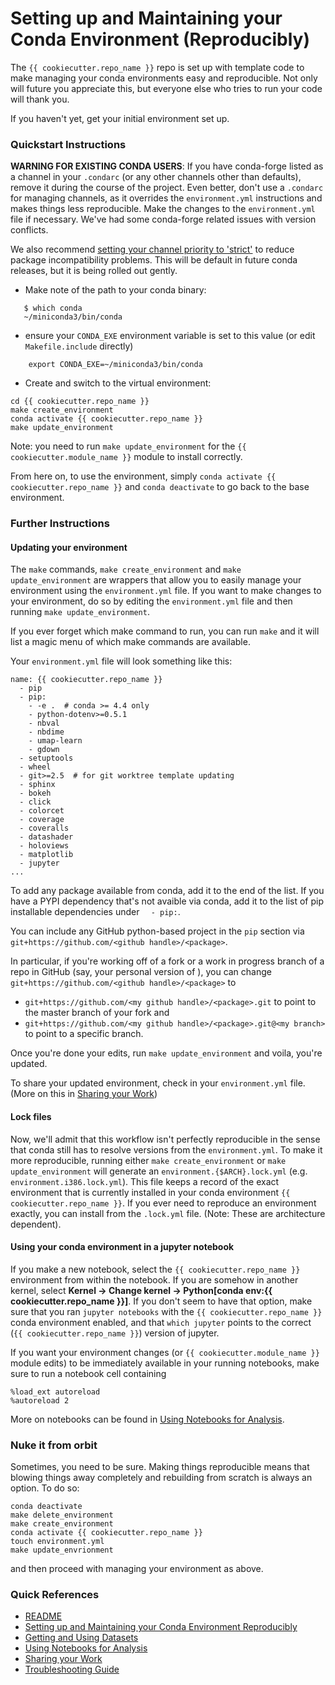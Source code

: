 # Setting up and Maintaining your Conda Environment (Reproducibly)

The `{{ cookiecutter.repo_name }}` repo is set up with template code to make managing your conda environments easy and reproducible. Not only will future you appreciate this, but everyone else who tries to run your code will thank you.

If you haven't yet, get your initial environment set up.

### Quickstart Instructions
**WARNING FOR EXISTING CONDA USERS**: If you have conda-forge listed as a channel in your `.condarc` (or any other channels other than defaults), remove it during the course of the project. Even better, don't use a `.condarc` for managing channels, as it overrides the `environment.yml` instructions and makes things less reproducible. Make the changes to the `environment.yml` file if necessary. We've had some conda-forge related issues with version conflicts.

We also recommend [setting your channel priority to 'strict'](https://docs.conda.io/projects/conda/en/latest/user-guide/tasks/manage-channels.html) to reduce package incompatibility problems. This will be default in future conda releases, but it is being rolled out gently.

* Make note of the path to your conda binary:
```
   $ which conda
   ~/miniconda3/bin/conda
```
* ensure your `CONDA_EXE` environment variable is set to this value (or edit `Makefile.include` directly)
```
    export CONDA_EXE=~/miniconda3/bin/conda
```
* Create and switch to the virtual environment:
```
cd {{ cookiecutter.repo_name }}
make create_environment
conda activate {{ cookiecutter.repo_name }}
make update_environment
```
Note: you need to run `make update_environment` for the `{{ cookiecutter.module_name }}` module to install correctly.

From here on, to use the environment, simply `conda activate {{ cookiecutter.repo_name }}` and `conda deactivate` to go back to the base environment.

### Further Instructions

#### Updating your environment
The `make` commands, `make create_environment` and `make update_environment` are wrappers that allow you to easily manage your environment using the `environment.yml` file. If you want to make changes to your environment, do so by editing the `environment.yml` file and then running `make update_environment`.

If you ever forget which make command to run, you can run `make` and it will list a magic menu of which make commands are available.

Your `environment.yml` file will look something like this:
```
name: {{ cookiecutter.repo_name }}
  - pip
  - pip:
    - -e .  # conda >= 4.4 only
    - python-dotenv>=0.5.1
    - nbval
    - nbdime
    - umap-learn
    - gdown
  - setuptools
  - wheel
  - git>=2.5  # for git worktree template updating
  - sphinx
  - bokeh
  - click
  - colorcet
  - coverage
  - coveralls
  - datashader
  - holoviews
  - matplotlib
  - jupyter
...
```
To add any package available from conda, add it to the end of the list. If you have a PYPI dependency that's not avaible via conda, add it to the list of pip installable dependencies under `  - pip:`.

You can include any GitHub python-based project in the `pip` section via `git+https://github.com/<github handle>/<package>`.

In particular, if you're working off of a fork or a work in progress branch of a repo in GitHub (say, your personal version of <package>), you can change `git+https://github.com/<github handle>/<package>` to

* `git+https://github.com/<my github handle>/<package>.git` to point to the master branch of your fork and
* `git+https://github.com/<my github handle>/<package>.git@<my branch>` to point to a specific branch.

Once you're done your edits, run `make update_environment` and voila, you're updated.

To share your updated environment, check in your `environment.yml` file. (More on this in [Sharing your Work](sharing-your-work.md))


#### Lock files
Now, we'll admit that this workflow isn't perfectly reproducible in the sense that conda still has to resolve versions from the `environment.yml`. To make it more reproducible, running either `make create_environment` or `make update_environment` will generate an `environment.{$ARCH}.lock.yml` (e.g. `environment.i386.lock.yml`). This file keeps a record of the exact environment that is currently installed in your conda environment `{{ cookiecutter.repo_name }}`. If you ever need to reproduce an environment exactly, you can install from the `.lock.yml` file. (Note: These are architecture dependent).

#### Using your conda environment in a jupyter notebook
If you make a new notebook, select the `{{ cookiecutter.repo_name }}` environment from within the notebook. If you are somehow in another kernel, select **Kernel -> Change kernel -> Python[conda env:{{ cookiecutter.repo_name }}]**. If you don't seem to have that option, make sure that you ran `jupyter notebooks` with the `{{ cookiecutter.repo_name }}` conda environment enabled, and that `which jupyter` points to the correct (`{{ cookiecutter.repo_name }}`) version of jupyter.

If you want your environment changes (or `{{ cookiecutter.module_name }}` module edits) to be immediately available in your running notebooks, make sure to run a notebook cell containing
```
%load_ext autoreload
%autoreload 2
```

More on notebooks can be found in [Using Notebooks for Analysis](notebooks.md).

### Nuke it from orbit
Sometimes, you need to be sure. Making things reproducible means that blowing things away completely and rebuilding from scratch is always an option. To do so:
```
conda deactivate
make delete_environment
make create_environment
conda activate {{ cookiecutter.repo_name }}
touch environment.yml
make update_envrionment
```
and then proceed with managing your environment as above.

### Quick References

* [README](../README.md)
* [Setting up and Maintaining your Conda Environment Reproducibly](conda-environments.md)
* [Getting and Using Datasets](datasets.md)
* [Using Notebooks for Analysis](notebooks.md)
* [Sharing your Work](sharing-your-work.md)
* [Troubleshooting Guide](troubleshooting.md)
